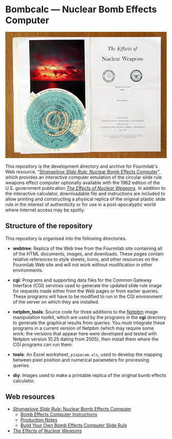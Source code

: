 # Bombcalc — Nuclear Bomb Effects Computer

![Nuclear bomb effects computer](webtree/figures/enwcalc.jpg)

This repository is the development directory and archive for
Fourmilab's Web resource, “[*Strangelove Slide Rule*:
Nuclear Bomb Effects Computer](https://www.fourmilab.ch/bombcalc/)”,
which provides an interactive computer emulation of the circular
slide rule weapons effect computer optionally available with the
1962 edition of the U.S. government publication
[*The Effects of Nuclear Weapons*](https://www.fourmilab.ch/etexts/www/effects/).
In addition to the interactive calculator, downloadable file and
instructions are included to allow printing and constructing a
physical replica of the original plastic slide rule in the
interest of authenticity or for use in a post-apocalyptic world where
Internet access may be spotty.

## Structure of the repository

This repository is organised into the following directories.

* **webtree**: Replica of the Web tree from the Fourmilab site
containing all of the HTML documents, images, and downloads.  These
pages contain relative references to style sheets, icons, and other
resources on the Fourmilab Web site and will not work without
modification in other environments.

* **cgi**: Programs and supporting data files for the Common Gateway
Interface (CGI) services used to generate the updated slide rule
image for requests made either from the Web pages or from earlier
queries.  These programs will have to be modified to run in the CGI
environment of the server on which they are installed.

* **netpbm_tools**: Source code for three additions to the
[Netpbm](http://netpbm.sourceforge.net/) image manipulation toolkit,
which are used by the programs in the **cgi** directory to generate
the graphical results from queries.  You must integrate these programs
in a current version of Netpbm (which may require some work: the
versions that appear here were developed and tested with Netpbm
version 10.25 dating from 2005), then install them where the CGI
programs can run them.

* **tools**: An Excel worksheet, `pixparam.xls`, used to develop the
mapping between pixel position and numerical parameters for processing
queries.

* **diy**: Images used to make a printable replica of the original
bumb effects calculator.

## Web resources

* [*Strangelove Slide Rule*:
Nuclear Bomb Effects Computer](https://www.fourmilab.ch/bombcalc/)
    - [Bomb Effects Computer Instructions](https://www.fourmilab.ch/bombcalc/instructions.html)
    - [Production Notes](https://www.fourmilab.ch/bombcalc/production.html)
    - [Build Your Own Bomb Effects Computer Slide Rule](https://www.fourmilab.ch/bombcalc/brico.html)
* [*The Effects of Nuclear Weapons*](https://www.fourmilab.ch/etexts/www/effects/)

